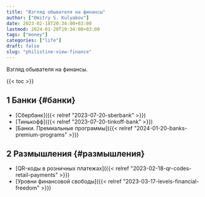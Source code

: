 ```yaml
---
title: "Взгляд обывателя на финансы"
author: ["Dmitry S. Kulyabov"]
date: 2023-02-18T20:34:00+03:00
lastmod: 2024-01-20T19:34:00+03:00
tags: ["money"]
categories: ["life"]
draft: false
slug: "philistine-view-finance"
---
```


Взгляд обывателя на финансы.

<!--more-->

{{< toc >}}


## <span class="section-num">1</span> Банки {#банки}

-   [Сбербанк]({{< relref "2023-07-20-sberbank" >}})
-   [Тинькофф]({{< relref "2023-07-20-tinkoff-bank" >}})
-   [Банки. Премиальные программы]({{< relref "2024-01-20-banks-premium-programs" >}})


## <span class="section-num">2</span> Размышления {#размышления}

-   [QR-коды в розничных платежах]({{< relref "2023-02-18-qr-codes-retail-payments" >}})
-   [Уровни финансовой свободы]({{< relref "2023-03-17-levels-financial-freedom" >}})

